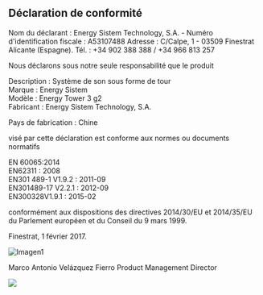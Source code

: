## Déclaration de conformité

Nom du déclarant : Energy Sistem Technology, S.A. - Numéro d'identification fiscale : A53107488
Adresse : C/Calpe, 1 - 03509 Finestrat Alicante (Espagne).
Tél. : +34 902 388 388  / +34 966 813 257

Nous déclarons sous notre seule responsabilité que le produit

Description : Système de son sous forme de tour <br/>
Marque : Energy Sistem <br/>
Modèle : Energy Tower 3 g2 <br/>
Fabricant : Energy Sistem Technology, S.A. <br/>

Pays de fabrication : Chine <br/>

visé par cette déclaration est conforme aux normes ou documents normatifs

EN 60065:2014  <br/>
EN62311 : 2008  <br/>
EN301 489-1 V1.9.2 : 2011-09  <br/>
EN301489-17 V2.2.1 : 2012-09  <br/>
EN300328V1.9.1 : 2015-02  <br/>

conformément aux dispositions des directives 2014/30/EU et 2014/35/EU du Parlement européen et du Conseil du 9 mars 1999.

Finestrat, 1 février 2017.

![Imagen1](http://static.energysistem.com/images/manuals/42178/574c726744d98.jpg)

Marco Antonio Velázquez Fierro
Product Management Director

![](http://static.energysistem.com/images/manuals/39052/54887c2a4f567.jpg)
